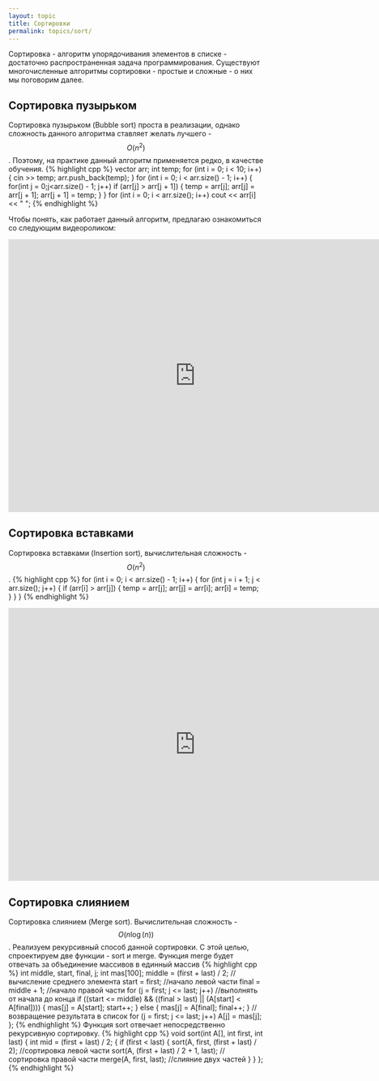 ```yaml
---
layout: topic
title: Сортировки
permalink: topics/sort/
---
```

Сортировка - алгоритм упорядочивания элементов в списке - достаточно распространенная задача программирования. Существуют многочисленные алгоритмы сортировки - простые и сложные - о них мы поговорим далее.

## Сортировка пузырьком
Сортировка пузырьком (Bubble sort) проста в реализации, однако сложность данного алгоритма ставляет желать лучшего - $$O(n^2)$$. Поэтому, на практике данный алгоритм применяется редко, в качестве обучения.
{% highlight cpp %}
vector <int> arr;
int temp;
for (int i = 0; i < 10; i++)
{
	cin >> temp;
	arr.push_back(temp);
}
for (int i = 0; i < arr.size() - 1; i++)
{
	for(int j = 0;j<arr.size() - 1; j++)
		if (arr[j] > arr[j + 1])
		{
			temp = arr[j];
			arr[j] = arr[j + 1];
			arr[j + 1] = temp;
		}
}
for (int i = 0; i < arr.size(); i++)
	cout << arr[i] << " ";
{% endhighlight %}

Чтобы понять, как работает данный алгоритм, предлагаю ознакомиться со следующим видеороликом:
<iframe width="738" height="538" src="https://www.youtube.com/embed/lyZQPjUT5B4" frameborder="0" allow="accelerometer; autoplay; encrypted-media; gyroscope; picture-in-picture" allowfullscreen></iframe>

## Сортировка вставками
Сортировка вставками (Insertion sort), вычислительная сложность - $$O(n^2)$$.
{% highlight cpp %}
for (int i = 0; i < arr.size() - 1; i++) {
     for (int j = i + 1; j < arr.size(); j++) {
		if (arr[i] > arr[j]) {
			temp = arr[j];
			arr[j] = arr[i];
			arr[i] = temp;
		}
	}
}
{% endhighlight %}
<iframe width="738" height="538" src="https://www.youtube.com/embed/ROalU379l3U" frameborder="0" allow="accelerometer; autoplay; encrypted-media; gyroscope; picture-in-picture" allowfullscreen></iframe>

## Сортировка слиянием
Сортировка слиянием (Merge sort). Вычислительная сложность - $$O(n\log(n))$$. Реализуем рекурсивный способ данной сортировки.
С этой целью, спроектируем две функции - sort и merge.
Функция merge будет отвечать за объединение массивов в единный массив
{% highlight cpp %}
int middle, start, final, j;
int mas[100];
middle = (first + last) / 2; //вычисление среднего элемента
start = first; //начало левой части
final = middle + 1; //начало правой части
for (j = first; j <= last; j++) //выполнять от начала до конца
	if ((start <= middle) && ((final > last) || (A[start] < A[final])))
	{
		mas[j] = A[start];
		start++;
	}
	else
	{
		mas[j] = A[final];
		final++;
	}
//возвращение результата в список
for (j = first; j <= last; j++) 
	A[j] = mas[j];
};
{% endhighlight %}
Функция sort отвечает непосредственно рекурсивную сортировку.
{% highlight cpp %}
void sort(int A[], int first, int last)
{
        int mid = (first + last) / 2;
	{
		if (first < last)
		{
			sort(A, first, (first + last) / 2); //сортировка левой части
			sort(A, (first + last) / 2 + 1, last); //сортировка правой части
			merge(A, first, last); //слияние двух частей
		}
	}
};
{% endhighlight %}
